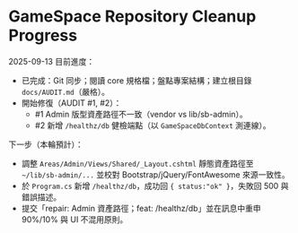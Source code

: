 # GameSpace Repository Cleanup Progress 
2025-09-13 目前進度：

- 已完成：Git 同步；閱讀 core 規格檔；盤點專案結構；建立根目錄 `docs/AUDIT.md`（嚴格）。
- 開始修復（AUDIT #1, #2）：
  - #1 Admin 版型資產路徑不一致（vendor vs lib/sb-admin）。
  - #2 新增 `/healthz/db` 健檢端點（以 `GameSpaceDbContext` 測連線）。

下一步（本輪預計）：
- 調整 `Areas/Admin/Views/Shared/_Layout.cshtml` 靜態資產路徑至 `~/lib/sb-admin/...` 並校對 Bootstrap/jQuery/FontAwesome 來源一致性。
- 於 `Program.cs` 新增 `/healthz/db`，成功回 `{ status:"ok" }`，失敗回 500 與錯誤描述。
- 提交「repair: Admin 資產路徑；feat: /healthz/db」並在訊息中重申 90%/10% 與 UI 不混用原則。
